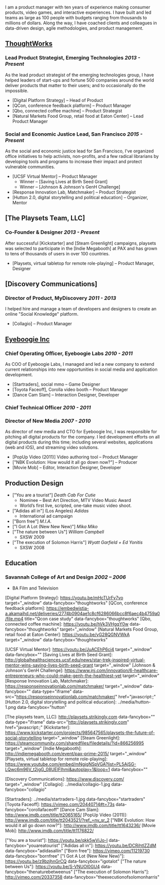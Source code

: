 I am a product manager with ten years of experience making consumer products, video games, and interactive experiences. I have built and led teams as large as 100 people with budgets ranging from thousands to millions of dollars. Along the way, I have coached clients and colleagues in data-driven design, agile methodologies, and product management.

[ThoughtWorks]
--------------
### Lead Product Strategist, Emerging Technologies _2013 - Present_
As the lead product strategist of the emerging technologies group, I have helped leaders of start-ups and fortune 500 companies around the world deliver products that matter to their users; and to occasionally do the impossible.

- [Digital Platform Strategy] – Head of Product
- [QCon, conference feedback platform] – Product Manager
- [Qbo, connected coffee machine] – Product Strategist
- [Natural Markets Food Group, retail food at Eaton Center] – Lead Product Manager


### Social and Economic Justice Lead, San Francisco _2015 - Present_
As the social and economic justice lead for San Francisco, I've organized office initiatives to help activists, non-profits, and a few radical librarians by developing tools and programs to increase their impact and protect vulnerable communities.

- [UCSF Virtual Mentor] – Product Manager
    - Winner – [Saving Lives at Birth Seed Grant]
    - Winner – [Johnson & Johnson's GenH Challenge]
- [Response Innovation Lab, Matchmaker] – Product Strategist
- [Hutton 2.0, digital storytelling and political education] – Organizer, Mentor


[The Playsets Team, LLC]
------------------------
### Co-Founder & Designer _2013 - Present_
After successful [Kickstarter] and [Steam Greenlight] campaigns, playsets was selected to participate in the [Indie Megabooth] at PAX and has grown to tens of thousands of users in over 100 countries.

- [Playsets, virtual tabletop for remote role-playing] – Product Manager, Designer


[Discovery Communications]
--------------------------
### Director of Product, MyDiscovery _2011 - 2013_
I helped hire and manage a team of developers and designers to create an online "Social Knowledge" platform.

- [Collagio] – Product Manager


[Eyeboogie Inc]
---------------
### Chief Operating Officer, Eyeboogie Labs _2010 - 2011_
As COO of Eyeboogie Labs, I managed and led a new company to extend current relationships into new opportunities in social media and application development.

- [Startraders], social mmo – Game Designer
- [Toyota Faceoff], Corolla video booth – Product Manager
- [Dance Cam Slam] – Interaction Designer, Developer


### Chief Technical Officer _2010 - 2011_
### Director of New Media _2007 - 2010_
As director of new media and CTO for Eyeboogie Inc, I was responsible for pitching all digital products for the company.  I led development efforts on all digital products during this time; including several websites, applications (web and iOS), and streaming video solutions.

- [PopUp Video (2011)] Video authoring tool – Product Manager
- ["NBK Evolution: How would it all go down now?"] – Producer
- [Movie Mob] – Editor, Interaction Designer, Developer


Production Design
-----------------
- ["You are a tourist"] _Death Cab For Cutie_
    - Nominee – Best Art Direction, MTV Video Music Award
    - World’s first live, scripted, one-take music video shoot.
- ["Adidas all in"] (Los Angeles) _Adidas_
    - International ad campaign
- ["Born free"] _M.I.A._
- ["I Got A Lot (New New New)"] _Mika Miko_
- ["The nature between Us"] _William Campbell_
    - SXSW 2009
- ["The execution of Solomon Harris"] _Wyatt Garfield + Ed Yonitis_
    - SXSW 2008


Education
---------
### Savannah College of Art and Design _2002 – 2006_
- BA Film and Television



[ThoughtWorks]: https://www.thoughtworks.com/about-us
[Digital Platform Strategy]: https://youtu.be/mHcTUrFy7vo target="_window" data-fancybox="thoughtworks"
[QCon, conference feedback platform]: https://embedwistia-a.akamaihd.net/deliveries/2774b0904ae1c8cf6286066bcc8f6aec4b4759a0/file.mp4 title="Qcon case study" data-fancybox="thoughtworks"
[Qbo, connected coffee machine]: https://youtu.be/hVk3VHgqY0w data-fancybox="thoughtworks" target="_window"
[Natural Markets Food Group, retail food at Eaton Center]: https://youtu.be/yG28QGNVWkA target="_window" data-fancybox="thoughtworks"

[UCSF Virtual Mentor]: https://youtu.be/JuACEhP6ci4 target="_window" data-fancybox=""
[Saving Lives at Birth Seed Grant]: http://globalhealthsciences.ucsf.edu/news/star-trek-inspired-virtual-mentor-wins-saving-lives-birth-seed-grant target="_window"
[Johnson & Johnson's GenH Challenge]: https://www.jnj.com/innovation/6-healthcare-entrepreneurs-who-could-make-genh-the-healthiest-yet target="_window"
[Response Innovation Lab, Matchmaker]: https://responseinnovationlab.com/matchmaker/ target="_window" data-fancybox="" data-type="iframe" data-src="https://responseinnovationlab.com/matchmaker/" href="javascript:;"
[Hutton 2.0, digital storytelling and political education]: ../media/hutton-1.png data-fancybox="hutton"

[The playsets team, LLC]: http://playsets.strikingly.com data-fancybox="" data-type="iframe" data-src="http://playsets.strikingly.com" href="javascript:;"
[Kickstarter]: https://www.kickstarter.com/projects/985647565/playsets-the-future-of-social-storytelling target="_window"
[Steam Greenlight]: https://steamcommunity.com/sharedfiles/filedetails/?id=866256995 target="_window"
[Indie Megabooth]: http://indiemegabooth.com/event/pax-prime-2015/ target="_window"
[Playsets, virtual tabletop for remote role-playing]: https://www.youtube.com/embed/mNgjgNSpVGA?list=PL5AjSG-LQwc6m96V_t2jgG_08UElFIhmi&autoplay=1&loop=1 data-fancybox=""

[Discovery Communications]: https://www.discovery.com/ target="_window"
[Collagio]: ../media/collagio-1.jpg data-fancybox="collagio"

[Eyeboogie Inc]: http://www.eyeboogie.com/
[Startraders]: ../media/startraders-1.jpg data-fancybox="startraders"
[Toyota Faceoff]: https://vimeo.com/20440714#t=73s data-fancybox="corollafaceoff"
[Dance Cam Slam]: http://www.imdb.com/title/tt2065165/
[PopUp Video (2011)]: http://www.imdb.com/title/tt2043521/?ref_=nv_sr_2
["NBK Evolution: How would it all go down now?"]: http://www.imdb.com/title/tt1643236/
[Movie Mob]: http://www.imdb.com/title/tt1176822/

["You are a tourist"]: https://youtu.be/qkk5wViJo-I data-fancybox="youareatourist"
["Adidas all in"]: https://youtu.be/DCRihtIZZdM data-fancybox="adidasallin"
["Born free"]: https://vimeo.com/11219730 data-fancybox="bornfree"
["I Got A Lot (New New New)"]: https://youtu.be/z9bzjhnGrCQ data-fancybox="igotalot"
["The nature between Us"]: https://youtu.be/S-VNUOl0GU4 data-fancybox="thenaturebetweenus"
["The execution of Solomon Harris"]: http://vimeo.com/20337358 data-fancybox="theexecutionofsolomonharris"
